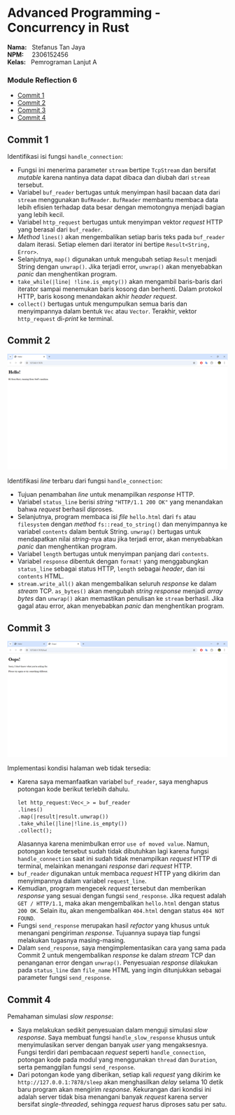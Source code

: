 # Advanced Programming - Concurrency in Rust
**Nama:**   &nbsp; Stefanus Tan Jaya<br>
**NPM:**    &nbsp;&ensp; 2306152456<br>
**Kelas:**  &nbsp; Pemrograman Lanjut A<br>

### Module Reflection 6
- [Commit 1](#commit-1)
- [Commit 2](#commit-2)
- [Commit 3](#commit-3)
- [Commit 4](#commit-4)

## Commit 1
Identifikasi isi fungsi `handle_connection`:
- Fungsi ini menerima parameter `stream` bertipe `TcpStream` dan bersifat _mutable_ karena nantinya data dapat dibaca dan diubah dari `stream` tersebut.
- Variabel `buf_reader` bertugas untuk menyimpan hasil bacaan data dari `stream` menggunakan `BufReader`. `BufReader` membantu membaca data lebih efisien terhadap data besar dengan memotongnya menjadi bagian yang lebih kecil.
- Variabel `http_request` bertugas untuk menyimpan vektor _request_ HTTP yang berasal dari `buf_reader`.
- _Method_ `lines()` akan mengembalikan setiap baris teks pada `buf_reader` dalam iterasi. Setiap elemen dari iterator ini bertipe `Result<String, Error>`.
- Selanjutnya, `map()` digunakan untuk mengubah setiap `Result` menjadi String dengan `unwrap()`. Jika terjadi error, `unwrap()` akan menyebabkan _panic_ dan menghentikan program.
- `take_while(|line| !line.is_empty())` akan mengambil baris-baris dari iterator sampai menemukan baris kosong dan berhenti. Dalam protokol HTTP, baris kosong menandakan akhir _header request_.
- `collect()` bertugas untuk mengumpulkan semua baris dan menyimpannya dalam bentuk `Vec` atau `Vector`. Terakhir, vektor `http_request` di-_print_ ke terminal. 

## Commit 2
![](/images/commit2.png)<br>

Identifikasi _line_ terbaru dari fungsi `handle_connection`:
- Tujuan penambahan _line_ untuk menampilkan _response_ HTTP.
- Variabel `status_line` berisi _string_ `"HTTP/1.1 200 OK"` yang menandakan bahwa _request_ berhasil diproses.
- Selanjutnya, program membaca isi _file_ `hello.html` dari `fs` atau `filesystem` dengan _method_ `fs::read_to_string()` dan menyimpannya ke variabel `contents` dalam bentuk String. `unwrap()` bertugas untuk mendapatkan nilai _string_-nya atau jika terjadi error, akan menyebabkan _panic_ dan menghentikan program.
- Variabel `length` bertugas untuk menyimpan panjang dari `contents`.
- Variabel `response` dibentuk dengan `format!` yang menggabungkan `status_line` sebagai status HTTP, `length` sebagai _header_, dan isi `contents` HTML. 
- `stream.write_all()` akan mengembalikan seluruh _response_ ke dalam _stream_ TCP. `as_bytes()` akan mengubah _string response_ menjadi _array bytes_ dan `unwrap()` akan memastikan penulisan ke `stream` berhasil. Jika gagal atau error, akan menyebabkan _panic_ dan menghentikan program. 

## Commit 3
![](/images/commit3.png)<br>

Implementasi kondisi halaman web tidak tersedia:
- Karena saya memanfaatkan variabel `buf_reader`, saya menghapus potongan kode berikut terlebih dahulu.
    ```
    let http_request:Vec<_> = buf_reader
    .lines()
    .map(|result|result.unwrap())
    .take_while(|line|!line.is_empty()) 
    .collect();
    ```
    Alasannya karena menimbulkan error `use of moved value`. Namun, potongan kode tersebut sudah tidak dibutuhkan lagi karena fungsi `handle_connection` saat ini sudah tidak menampilkan _request_ HTTP di terminal, melainkan menangani _response_ dari _request_ HTTP.
- `buf_reader` digunakan untuk membaca _request_ HTTP yang dikirim dan menyimpannya dalam variabel `request_line`.
- Kemudian, program mengecek _request_ tersebut dan memberikan _response_ yang sesuai dengan fungsi `send_response`. Jika request adalah `GET / HTTP/1.1`, maka akan mengembalikan `hello.html` dengan status `200 OK`. Selain itu, akan mengembalikan `404.html` dengan status `404 NOT FOUND`.
- Fungsi `send_response` merupakan hasil _refactor_ yang khusus untuk menangani pengiriman _response_. Tujuannya supaya tiap fungsi melakukan tugasnya masing-masing.
- Dalam `send_response`, saya mengimplementasikan cara yang sama pada Commit 2 untuk mengembalikan _response_ ke dalam _stream_ TCP dan penanganan error dengan `unwrap()`. Penyesuaian _response_ dilakukan pada `status_line` dan `file_name` HTML yang ingin ditunjukkan sebagai parameter fungsi `send_response`.

## Commit 4
Pemahaman simulasi _slow response_:
- Saya melakukan sedikit penyesuaian dalam menguji simulasi _slow response_. Saya membuat fungsi `handle_slow_response` khusus untuk menyimulasikan server dengan banyak _user_ yang mengaksesnya. Fungsi terdiri dari pembacaan _request_ seperti `handle_connection`, potongan kode pada modul yang menggunakan `thread` dan `Duration`, serta pemanggilan fungsi `send_response`.
- Dari potongan kode yang diberikan, setiap kali _request_ yang dikirim ke `http://127.0.0.1:7878/sleep` akan menghasilkan _delay_ selama 10 detik baru program akan mengirim _response_. Kekurangan dari kondisi ini adalah server tidak bisa menangani banyak _request_ karena server bersifat _single-threaded_, sehingga _request_ harus diproses satu per satu.